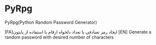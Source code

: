 # PyRpg
PyRpg(Python Random Password Generator)

[FA]ایجاد رمز تصادفی با  تعداد دلخواه ارقام با استفاده از پایتون
[EN] Generate a random password with desired number of characters
